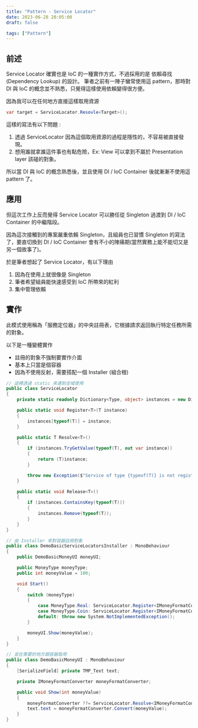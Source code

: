```yaml
---
title: "Pattern - Service Locator"
date: 2023-06-28 20:05:00
draft: false

tags: ["Pattern"]
---
```


## 前述

Service Locator 確實也是 IoC 的一種實作方式，不過採用的是 依賴尋找(Dependency Lookup) 的設計。
筆者之前有一陣子蠻常使用這 pattern，那時對 DI 與 IoC 的概念並不熟悉，只覺得這樣使用依賴變得很方便。

因為我可以在任何地方直接這樣取用資源
```csharp
var target = ServiceLocator.Resovle<Target>();
```

這樣的寫法有以下問題 :
1. 透過 ServiceLocator 因為這個取用資源的過程是隱性的，不容易被直接發現。
2. 想用誰就拿誰這件事也有點危險，Ex: View 可以拿到不屬於 Presentation layer 該碰的對象。

所以當 DI 與 IoC 的概念熟悉後，並且使用 DI / IoC Container 後就漸漸不使用這 pattern 了。

## 應用

但這次工作上反而覺得 Service Locator 可以勝任從 Singleton 過渡到  DI / IoC Container 的中繼階段。

因為這次接觸到的專案嚴重依賴 Singleton，且組員也已習慣 Singleton 的寫法了，要直切換到  DI / IoC Container 會有不小的陣痛期(當然實務上能不能切又是另一個故事了)。

於是筆者想起了 Service Locator，有以下理由
1. 因為在使用上就很像是 Singleton
2. 筆者希望組員能快速感受到 IoC 所帶來的紅利
3. 集中管理依賴

## 實作

此模式使用稱為「服務定位器」的中央註冊表，它根據請求返回執行特定任務所需的對象。

以下是一種變體實作
- 註冊的對象不強制要實作介面
- 基本上只當是個容器
- 因為不使用反射，需要搭配一個 Installer (組合根)

```csharp
// 這裡透過 static 來達到全域使用
public class ServiceLocator
{
    private static readonly Dictionary<Type, object> instances = new Dictionary<Type, object>();

    public static void Register<T>(T instance)
    {
        instances[typeof(T)] = instance;
    }

    public static T Resolve<T>()
    {
        if (instances.TryGetValue(typeof(T), out var instance))
        {
            return (T)instance;
        }

        throw new Exception($"Service of type {typeof(T)} is not registered.");
    }

    public static void Release<T>()
    {
        if (instances.ContainsKey(typeof(T)))
        {
            instances.Remove(typeof(T));
        }
    }
}
```

```csharp
// 由 Installer 來對容器註冊對象
public class DemoBasicServiceLocatorsInstaller : MonoBehaviour
{
    public DemoBasicMoneyUI moneyUI;

    public MoneyType moneyType;
    public int moneyValue = 100;

    void Start()
    {
        switch (moneyType)
        {
            case MoneyType.Real: ServiceLocator.Register<IMoneyFormatConverter>(new RealMoneyFormatConverter()); break;
            case MoneyType.Coin: ServiceLocator.Register<IMoneyFormatConverter>(new CoinMoneyFormatConverter()); break;
            default: throw new System.NotImplementedException();
        }

        moneyUI.Show(moneyValue);
    }
}
```

```csharp
// 並在需要的地方跟容器取用
public class DemoBasicMoneyUI : MonoBehaviour
{
    [SerializeField] private TMP_Text text;

    private IMoneyFormatConverter moneyFormatConverter;

    public void Show(int moneyValue)
    {
        moneyFormatConverter ??= ServiceLocator.Resolve<IMoneyFormatConverter>();
        text.text = moneyFormatConverter.Convert(moneyValue);
    }
}
```
